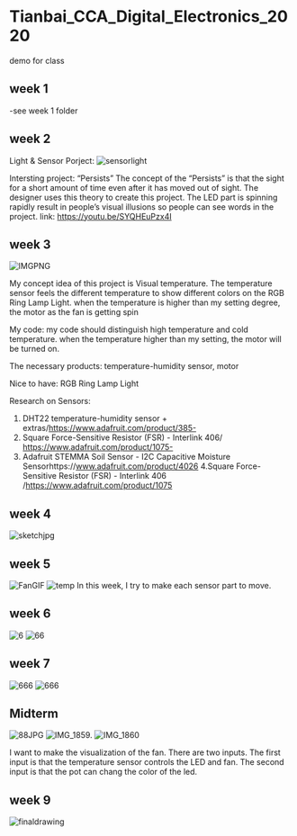 # Tianbai_CCA_Digital_Electronics_2020
demo for class


## week 1
-see week 1 folder
## week 2
Light & Sensor Porject:
![sensorlight](https://github.com/Tianbaidun0-0/Tianbai_CCA_Digital_Electronics_2020/blob/master/sensorlight.GIF)

Intersting project:
“Persists”
The concept of the “Persists”  is that the sight for a short amount of time even after it has moved out of sight.  The designer uses this theory to create this project. The LED part is spinning rapidly result in people’s visual illusions so people can see words in the project. link: https://youtu.be/SYQHEuPzx4I

## week 3
![IMGPNG](https://github.com/Tianbaidun0-0/Tianbai_CCA_Digital_Electronics_2020/blob/master/image1/IMGPNG.PNG)


My concept idea of this project is Visual temperature. The temperature sensor feels the different temperature to show different colors on the RGB Ring Lamp Light. when the temperature is higher than my setting degree, the motor as the fan is getting spin

My code: my code should distinguish high temperature and cold temperature. when the temperature higher than my setting, the motor will be turned on.

The necessary products:  temperature-humidity sensor, motor

Nice to have: RGB Ring Lamp Light

Research on Sensors:
1. DHT22 temperature-humidity sensor + extras/https://www.adafruit.com/product/385- 
2. Square Force-Sensitive Resistor (FSR) - Interlink 406/ https://www.adafruit.com/product/1075-
3. Adafruit STEMMA Soil Sensor - I2C Capacitive Moisture Sensorhttps://www.adafruit.com/product/4026
4.Square Force-Sensitive Resistor (FSR) - Interlink 406 /https://www.adafruit.com/product/1075
## week 4
![sketchjpg](https://github.com/Tianbaidun0-0/Tianbai_CCA_Digital_Electronics_2020/blob/master/sketchjpg.jpg)

## week 5
![FanGIF](https://github.com/Tianbaidun0-0/Tianbai_CCA_Digital_Electronics_2020/blob/master/FanGIF.GIF)
![temp](https://github.com/Tianbaidun0-0/Tianbai_CCA_Digital_Electronics_2020/blob/master/temp.png)
In this week, I try to make each sensor part to move.
## week 6
![6](https://github.com/Tianbaidun0-0/Tianbai_CCA_Digital_Electronics_2020/blob/master/image1/2/6.png)
![66](https://github.com/Tianbaidun0-0/Tianbai_CCA_Digital_Electronics_2020/blob/master/image1/2/66.png)

## week 7
![666](https://github.com/Tianbaidun0-0/Tianbai_CCA_Digital_Electronics_2020/blob/master/image1/2/666.png)
![666](https://github.com/Tianbaidun0-0/Tianbai_CCA_Digital_Electronics_2020/blob/master/image1/2/666.png)

## Midterm
![88JPG](https://github.com/Tianbaidun0-0/Tianbai_CCA_Digital_Electronics_2020/blob/master/image1/2/88JPG.JPG)
![IMG_1859.](https://github.com/Tianbaidun0-0/Tianbai_CCA_Digital_Electronics_2020/blob/master/image1/IMG_1859.GIF)
![IMG_1860](https://github.com/Tianbaidun0-0/Tianbai_CCA_Digital_Electronics_2020/blob/master/image1/2/IMG_1860.GIF)

I want to make the visualization of the fan. There are two inputs. The first input is that the temperature sensor controls the LED and fan. The second input is that the pot can chang the color of the led.
## week 9
![finaldrawing](https://github.com/Tianbaidun0-0/Tianbai_CCA_Digital_Electronics_2020/blob/master/image1/finaldrawing.JPG)
 
